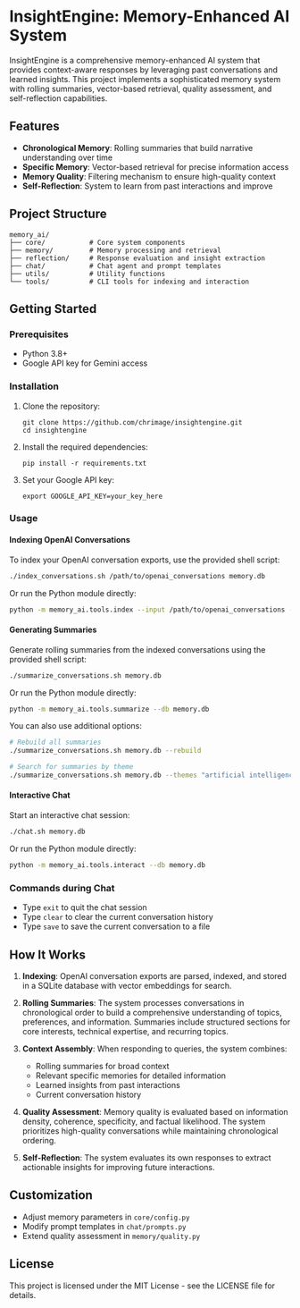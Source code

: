 # InsightEngine: Memory-Enhanced AI System

InsightEngine is a comprehensive memory-enhanced AI system that provides context-aware responses by leveraging past conversations and learned insights. This project implements a sophisticated memory system with rolling summaries, vector-based retrieval, quality assessment, and self-reflection capabilities.

## Features

- **Chronological Memory**: Rolling summaries that build narrative understanding over time
- **Specific Memory**: Vector-based retrieval for precise information access
- **Memory Quality**: Filtering mechanism to ensure high-quality context
- **Self-Reflection**: System to learn from past interactions and improve

## Project Structure

```
memory_ai/
├── core/           # Core system components
├── memory/         # Memory processing and retrieval
├── reflection/     # Response evaluation and insight extraction
├── chat/           # Chat agent and prompt templates
├── utils/          # Utility functions
└── tools/          # CLI tools for indexing and interaction
```

## Getting Started

### Prerequisites

- Python 3.8+
- Google API key for Gemini access

### Installation

1. Clone the repository:
   ```
   git clone https://github.com/chrimage/insightengine.git
   cd insightengine
   ```

2. Install the required dependencies:
   ```
   pip install -r requirements.txt
   ```

3. Set your Google API key:
   ```
   export GOOGLE_API_KEY=your_key_here
   ```

### Usage

#### Indexing OpenAI Conversations

To index your OpenAI conversation exports, use the provided shell script:

```bash
./index_conversations.sh /path/to/openai_conversations memory.db
```

Or run the Python module directly:

```bash
python -m memory_ai.tools.index --input /path/to/openai_conversations --db memory.db
```

#### Generating Summaries

Generate rolling summaries from the indexed conversations using the provided shell script:

```bash
./summarize_conversations.sh memory.db
```

Or run the Python module directly:

```bash
python -m memory_ai.tools.summarize --db memory.db
```

You can also use additional options:

```bash
# Rebuild all summaries
./summarize_conversations.sh memory.db --rebuild

# Search for summaries by theme
./summarize_conversations.sh memory.db --themes "artificial intelligence"
```

#### Interactive Chat

Start an interactive chat session:

```bash
./chat.sh memory.db
```

Or run the Python module directly:

```bash
python -m memory_ai.tools.interact --db memory.db
```

### Commands during Chat

- Type `exit` to quit the chat session
- Type `clear` to clear the current conversation history
- Type `save` to save the current conversation to a file

## How It Works

1. **Indexing**: OpenAI conversation exports are parsed, indexed, and stored in a SQLite database with vector embeddings for search.

2. **Rolling Summaries**: The system processes conversations in chronological order to build a comprehensive understanding of topics, preferences, and information. Summaries include structured sections for core interests, technical expertise, and recurring topics.

3. **Context Assembly**: When responding to queries, the system combines:
   - Rolling summaries for broad context
   - Relevant specific memories for detailed information
   - Learned insights from past interactions
   - Current conversation history

4. **Quality Assessment**: Memory quality is evaluated based on information density, coherence, specificity, and factual likelihood. The system prioritizes high-quality conversations while maintaining chronological ordering.

5. **Self-Reflection**: The system evaluates its own responses to extract actionable insights for improving future interactions.

## Customization

- Adjust memory parameters in `core/config.py`
- Modify prompt templates in `chat/prompts.py`
- Extend quality assessment in `memory/quality.py`

## License

This project is licensed under the MIT License - see the LICENSE file for details.
